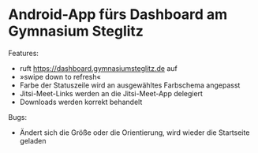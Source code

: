 # Android-App fürs Dashboard am Gymnasium Steglitz

Features:

- ruft https://dashboard.gymnasiumsteglitz.de auf
- »swipe down to refresh«
- Farbe der Statuszeile wird an ausgewähltes Farbschema angepasst
- Jitsi-Meet-Links werden an die Jitsi-Meet-App delegiert
- Downloads werden korrekt behandelt

Bugs:

- Ändert sich die Größe oder die Orientierung, wird wieder die Startseite geladen
